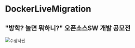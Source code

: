 # DockerLiveMigration
"방학? 놀면 뭐하니?"  오픈소스SW 개발 공모전
---
![수상사진](https://user-images.githubusercontent.com/83600412/150324151-86139f27-f9e5-403f-971a-fb8346b8b675.JPG)
